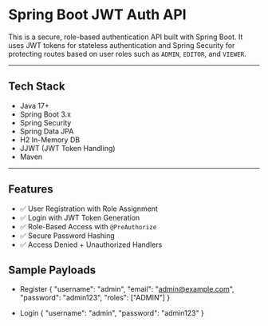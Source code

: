 # Spring Boot JWT Auth API

This is a secure, role-based authentication API built with Spring Boot. It uses JWT tokens for stateless authentication and Spring Security for protecting routes based on user roles such as `ADMIN`, `EDITOR`, and `VIEWER`.

---

## Tech Stack

- Java 17+
- Spring Boot 3.x
- Spring Security
- Spring Data JPA
- H2 In-Memory DB
- JJWT (JWT Token Handling)
- Maven

---

## Features

- ✅ User Registration with Role Assignment
- ✅ Login with JWT Token Generation
- ✅ Role-Based Access with `@PreAuthorize`
- ✅ Secure Password Hashing
- ✅ Access Denied + Unauthorized Handlers


## Sample Payloads

- Register
{
"username": "admin",
"email": "admin@example.com",
"password": "admin123",
"roles": ["ADMIN"]
}

- Login 
{
  "username": "admin",
  "password": "admin123"
  }

